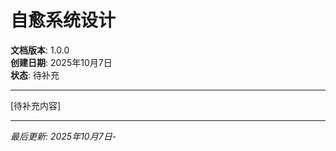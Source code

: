 ﻿# 自愈系统设计

**文档版本**: 1.0.0  
**创建日期**: 2025年10月7日  
**状态**: 待补充

---

[待补充内容]

---

*最后更新: 2025年10月7日*-
